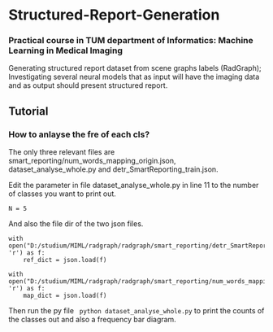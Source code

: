 # Structured-Report-Generation
### Practical course in TUM department of Informatics: Machine Learning in Medical Imaging
Generating structured report dataset from scene graphs labels (RadGraph);
Investigating several neural models that as input will have the imaging data and as output should
present structured report.

## Tutorial
### How to anlayse the fre of each cls?
The only three relevant files are smart_reporting/num_words_mapping_origin.json, dataset_analyse_whole.py and detr_SmartReporting_train.json.

Edit the parameter in file dataset_analyse_whole.py in line 11 to the number of classes you want to print out. 
```
N = 5
```
And also the file dir of the two json files.
```
with open("D:/studium/MIML/radgraph/radgraph/smart_reporting/detr_SmartReporting_train.json", 'r') as f:
    ref_dict = json.load(f)
```
```
with open("D:/studium/MIML/radgraph/radgraph/smart_reporting/num_words_mapping_original.json", 'r') as f:
    map_dict = json.load(f)
```

Then run the py file ``` python dataset_analyse_whole.py``` to print the counts of the classes out and also a frequency bar diagram.
    

